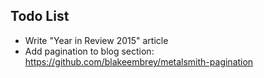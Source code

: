 Todo List
---------

- Write "Year in Review 2015" article
- Add pagination to blog section: https://github.com/blakeembrey/metalsmith-pagination
